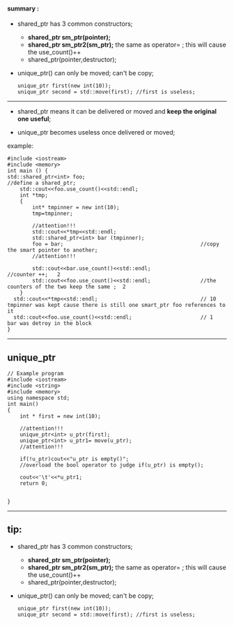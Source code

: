 
#### summary :  

* shared_ptr has 3 common constructors;
  * **shared_ptr sm_ptr(pointer);**
  * **shared_ptr sm_ptr2(sm_ptr);** the same as operator= ; this will cause the use_count()++
  * shared_ptr(pointer,destructor);  

* unique_ptr() can only be moved; can't be copy;  

      unique_ptr first(new int(10));
      unique_ptr second = std::move(first); //first is useless;


---

* shared_ptr means it can be delivered or moved and **keep the original one useful**;  

* unique_ptr becomes useless once delivered or moved;

example:  

    #include <iostream>
    #include <memory>
    int main () {
    std::shared_ptr<int> foo;                                      //define a shared_ptr;
        std::cout<<foo.use_count()<<std::endl; 
        int *tmp;
        {
            int* tmpinner = new int(10);
            tmp=tmpinner;
            
            //attention!!!
            std::cout<<*tmp<<std::endl;
            std::shared_ptr<int> bar (tmpinner);         
            foo = bar;                                            //copy the smart pointer to another;
            //attention!!!
              
            std::cout<<bar.use_count()<<std::endl;                //counter ++;   2
            std::cout<<foo.use_count()<<std::endl;                //the counters of the two keep the same ;  2
        }
      std::cout<<*tmp<<std::endl;                                 // 10  tmpinner was kept cause there is still one smart_ptr foo references to it
      std::cout<<foo.use_count()<<std::endl;                      // 1  bar was detroy in the block
    }
---
 
## unique_ptr

    // Example program
    #include <iostream>
    #include <string>
    #include <memory>
    using namespace std;
    int main()
    {
        int * first = new int(10);

        //attention!!!
        unique_ptr<int> u_ptr(first);
        unique_ptr<int> u_ptr1= move(u_ptr);
        //attention!!!

        if(!u_ptr)cout<<"u_ptr is empty()";
        //overload the bool operator to judge if(u_ptr) is empty();
        
        cout<<'\t'<<*u_ptr1;
        return 0;


    }
---

## tip:
* shared_ptr has 3 common constructors;
  * **shared_ptr sm_ptr(pointer);**
  * **shared_ptr sm_ptr2(sm_ptr);** the same as operator= ; this will cause the use_count()++
  * shared_ptr(pointer,destructor);  

* unique_ptr() can only be moved; can't be copy;  

      unique_ptr first(new int(10));
      unique_ptr second = std::move(first); //first is useless;


